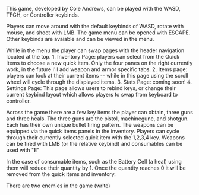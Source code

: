 This game, developed by Cole Andrews, can be played with the WASD, TFGH, or Controller keybinds. 

Players can move around with the default keybinds of WASD, rotate with mouse, and shoot with LMB. The game menu can be opened with ESCAPE. Other keybinds are avaiable and can be viewed in the menu.

While in the menu the player can swap pages with the header navigation located at the top. 
	1. Inventory Page: players can select from the Quick Items to choose a new quick item. Only the four panes on the right currently work, in the future I'll add weapon and armor specific tabs. 
	2. Items page: players can look at their current items -- while in this page using the scroll wheel will cycle through the displayed items. 
	3. Stats Page: coming soon! 
	4. Settings Page: This page allows users to rebind keys, or change their current keybind layout which allows players to swap from keyboard to controller. 

Across the game there are a few key items the player can obtain, three guns and three heals. The three guns are the pistol, machinegune, and shotgun. Each has their own unique bullet firing pattern. 
The weapons can be equipped via the quick items panels in the inventory. Players can cycle through their currently selected quick item with the 1,2,3,4 key. 
Weapons can be fired with LMB (or the relative keybind) and consumables can be used with "E"

In the case of consumable items, such as the Battery Cell (a heal) using them will reduce their quantity by 1. Once the quantity reaches 0 it will be removed from the quick items and inventory. 

There are two enemies in the game (write) 

